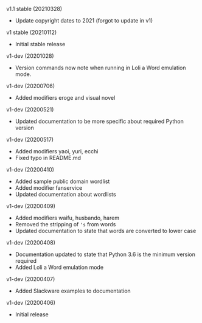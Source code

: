 v1.1 stable (20210328)

* Update copyright dates to 2021 (forgot to update in v1)

v1 stable (20210112)

* Initial stable release

v1-dev (20201028)

* Version commands now note when running in Loli a Word emulation mode.

v1-dev (20200706)

* Added modifiers eroge and visual novel

v1-dev (20200521)

* Updated documentation to be more specific about required Python version

v1-dev (20200517)

* Added modifiers yaoi, yuri, ecchi
* Fixed typo in README.md

v1-dev (20200410)

* Added sample public domain wordlist
* Added modifier fanservice
* Updated documentation about wordlists

v1-dev (20200409)

* Added modifiers waifu, husbando, harem
* Removed the stripping of `'s` from words
* Updated documentation to state that words are converted to lower case

v1-dev (20200408)

* Documentation updated to state that Python 3.6 is the minimum version required
* Added Loli a Word emulation mode

v1-dev (20200407)

* Added Slackware examples to documentation

v1-dev (20200406)

* Initial release
